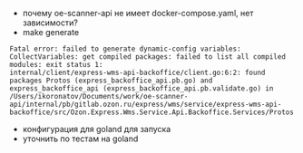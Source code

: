 
- почему oe-scanner-api не имеет docker-compose.yaml, нет зависимости?
- make generate
```
Fatal error: failed to generate dynamic-config variables: CollectVariables: get compiled packages: failed to list all compiled modules: exit status 1:                               
internal/client/express-wms-api-backoffice/client.go:6:2: found packages Protos (express_backoffice_api.pb.go) and express_backoffice_api (express_backoffice_api.pb.validate.go) in /Users/ikoronatov/Documents/work/oe-scanner-api/internal/pb/gitlab.ozon.ru/express/wms/service/express-wms-api-backoffice/src/Ozon.Express.Wms.Service.Api.Backoffice.Services/Protos
```

- конфигурация для goland для запуска
- уточнить по тестам на goland


